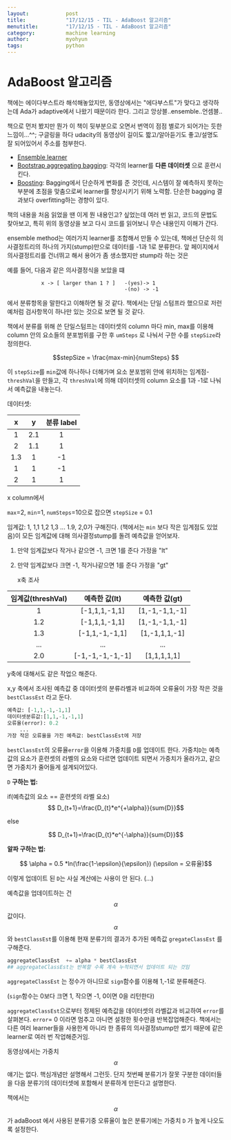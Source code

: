 ```yaml
---
layout:            post
title:             "17/12/15 - TIL - AdaBoost 알고리즘"
menutitle:         "17/12/15 - TIL - AdaBoost 알고리즘"
category:          machine learning
author:            myohyun
tags:              python
---
```

<script src='https://cdnjs.cloudflare.com/ajax/libs/mathjax/2.7.2/MathJax.js?config=TeX-MML-AM_CHTML'></script>

# AdaBoost 알고리즘

책에는 에이다부스트라 해석해놓았지만, 동영상에서는 "에다부스트"가 맞다고 생각하는데 Ada가 adaptive에서 나왔기 때문이라 한다. 그리고 앙상블..ensemble..언셈블..

책으로 먼저 봤지만 뭔가 이 책이 뒷부분으로 오면서 번역이 점점 별로가 되어가는 듯한 느낌이...^^; 구글링을 하다 udacity의 동영상이 길이도 짧고/알아듣기도 좋고/설명도 잘 되어있어서 주소를 첨부한다.

- [Ensemble learner](https://youtu.be/Un9zObFjBH0)
- [Bootstrap aggregating bagging](https://youtu.be/2Mg8QD0F1dQ): 각각의 learner를 **다른 데이터셋** 으로 훈련시킨다.
- [Boosting](https://youtu.be/GM3CDQfQ4sw): Bagging에서 단순하게 변화를 준 것인데, 시스템이 잘 예측하지 못하는 부분에 초점을 맞춤으로써 learner를 향상시키기 위해 노력함. 단순한 bagging 결과보다 overfitting하는 경향이 있다.

책의 내용을 처음 읽었을 땐 이게 뭔 내용인고? 싶었는데 여러 번 읽고, 코드의 문법도 찾아보고, 특히 위의 동영상을 보고 다시 코드를 읽어보니 무슨 내용인지 이해가 간다.

ensemble method는 여러가지 learner를 조합해서 만들 수 있는데, 책에선 단순히 의사결정트리의 하나의 가지(stump)만으로 데이터를 -1과 1로 분류한다.  앞 페이지에서 의사결정트리를 건너뛰고 해서 용어가 좀 생소했지만 stump라 하는 것은 

예를 들어, 다음과 같은 의사결정식을 보았을 떄

```
           x -> [ larger than 1 ? ]   -(yes)-> 1
                                      -(no) -> -1
```

에서 분류항목을 말한다고 이해하면 될 것 같다.  책에서는 단일 스텀프라 했으므로 저런 예처럼 검사항목이 하나만 있는 것으로 보면 될 것 같다.  

책에서 분류를 위해 쓴 단일스텀프는 데이터셋의 column 마다  min, max를 이용해 column 안의 요소들의 분포범위를 구한 후 `umSteps` 로 나눠서 구한 수를  `stepSize`라 정의한다.

 $$stepSize = \frac{max-min}{numSteps} $$

이 `stepSize`를  `min`값에 하나하나 더해가며 요소 분포범위 안에 위치하는 임계점-`threshVal`을 만들고, 각 `threshVal`에 의해 데이터셋의 column 요소를 1과 -1로 나눠서 예측값을 내놓는다.

데이터셋:

|  x   |  y   | 분류 label |
| :--: | :--: | :------: |
|  1   | 2.1  |    1     |
|  2   | 1.1  |    1     |
| 1.3  |  1   |    -1    |
|  1   |  1   |    -1    |
|  2   |  1   |    1     |

 x column에서

`max`=2, `min`=1, `numSteps`=10으로 잡으면 `stepSize` = 0.1

임계값:  1, 1,1 1,2 1,3 ... 1.9, 2,0가 구해진다. (책에서는 `min` 보다 작은 임계점도 있었음)이 모든 임계값에 대해 의사결정stump를 돌려 예측값을 얻어보자. 

1. 만약 임계값보다 작거나 같으면 -1, 크면 1를 준다 가정을 "lt"

2. 만약 임계값보다 크면 -1, 작거나같으면 1를 준다 가정을 "gt"

    x축 조사

| 임계값(threshVal) |    예측한 값(lt)     |   예측한 값(gt)    |
| :------------: | :--------------: | :------------: |
|       1        |  [-1,1,1,-1,1]   | [1,-1,-1,1,-1] |
|      1.2       |  [-1,1,1,-1,1]   | [1,-1,-1,1,-1] |
|      1.3       |  [-1,1,-1,-1,1]  | [1,-1,1,1,-1]  |
|      ...       |       ...        |      ...       |
|      2.0       | [-1,-1,-1,-1,-1] |  [1,1,1,1,1]   |

   y축에 대해서도 같은 작업으 해준다.

   x,y 축에서 조사된 예측값 중 데이터셋의 분류라벨과 비교하여 오류율이 가장 작은 것을 `bestClassEst` 라고 둔다.

```python
예측값: [-1,1,-1,-1,1]
데이터셋분류값:[1,1,-1,-1,1]
오류율(error): 0.2
    ...
가장 작은 오류율을 가진 예측값: bestClassEst에 저장
```

`bestClassEst`의 오류율`error`을 이용해 가중치를  `D`를 업데이트 한다. 가중치`D`는 예측값의 요소가  훈련셋의 라벨의 요소와 다르면 업데이트 되면서 가중치가 올라가고, 같으면 가중치가 줄어들게 설계되어있다.

`D` **구하는 법:**

if(예측값의 요소 == 훈련셋의 라벨 요소)
$$ D_{t+1}=\frac{D_{t}*e^{+\alpha}}{sum{D}}$$

else

$$ D_{t+1}=\frac{D_{t}*e^{-\alpha}}{sum{D}}$$



**알파 구하는 법:**

$$ \alpha = 0.5 *ln(\frac{1-\epsilon}{\epsilon}) (\epsilon = 오류율)$$



이렇게 업데이트 된 `D`는 사실 계산에는 사용이 안 된다. (...)

예측값을 업데이트하는 건 $$\alpha$$ 값이다. $$\alpha$$와  `bestClassEst`를 이용해 현재 분류기의 결과가 추가된 예측값 `gregateClassEst` 를 구해준다. 

```python
aggregateClassEst  += alpha * bestClassEst 
## aggregateClassEst는 반복할 수록 계속 누적되면서 업데이트 되는 것임
```

`aggregateClassEst`  는 정수가 아니므로 `sign`함수를 이용해 1,-1로 분류해준다. 

(`sign`함수는 0보다 크면 1, 작으면 -1, 0이면 0을 리턴한다) 

`aggregateClassEst`으로부터 정제된 예측값을  데이터셋의 라벨값과 비교하여  `error`를 살펴본다. `error`= 0 이라면 멈추고 아니면 설정한 횟수만큼 반복잡업해준다. 책에서는 다른 여러  learner들을 사용한게 아니라 한 종류의 의사결정stump만 썼기 때문에 같은 learner로 여러 번 작업해준거임.

동영상에서는 가중치 $$\alpha$$얘기는 없다. 핵심개념만 설명해서 그런듯. 단지 첫번째 분류기가 잘못 구분한 데이터들을 다음 분류기의 데이터셋에 포함해서 분류하게 만든다고 설명한다.

 책에서는 $$\alpha$$가 adaBoost 에서 사용된 분류기중 오류율이 높은 분류기에는 가중치 `D` 가 높게 나오도록 설정한다.

